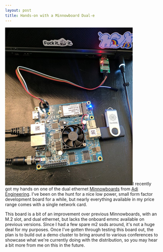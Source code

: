 ```yaml
---
layout: post
title: Hands-on with a Minnowboard Dual-e
---
```

![Connected Minnowboard Dual-e](/img/dual-e.jpg)I recently got my hands on one of the dual ethernet [Minnowboards](//minnowboard.org/) from [Adi Engineering](//www.adiengineering.com/). I've been on the hunt for a nice low power, small form factor development board for a while, but nearly everything available in my price range comes with a single network card.

This board is a bit of an improvement over previous Minnowboards, with an M.2 slot, and dual ethernet, but lacks the onboard emmc available on previous versions. Since I had a few spare m2 ssds around, it's not a huge deal for my purposes. Once I've gotten through testing this board out, the plan is to build out a demo cluster to bring around to various conferences to showcase what we're currently doing with the distribution, so you may hear a bit more from me on this in the future.

